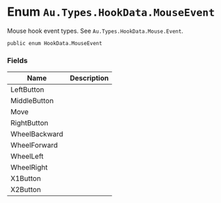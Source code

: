 # Enum `Au.Types.HookData.MouseEvent`

Mouse hook event types. See `Au.Types.HookData.Mouse.Event`.

```
public enum HookData.MouseEvent
```

### Fields

| Name | Description |
| --- | --- |
| LeftButton |  |
| MiddleButton |  |
| Move |  |
| RightButton |  |
| WheelBackward |  |
| WheelForward |  |
| WheelLeft |  |
| WheelRight |  |
| X1Button |  |
| X2Button |  |